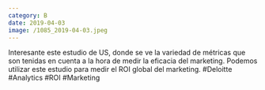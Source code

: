 ```yaml
--- 
category: B 
date: 2019-04-03 
image: /1085_2019-04-03.jpeg 
--- 
```


Interesante este estudio de US, donde se ve la variedad de métricas que son tenidas en cuenta a la hora de medir la eficacia del marketing. Podemos utilizar este estudio para medir el ROI global del marketing. #Deloitte #Analytics #ROI #Marketing